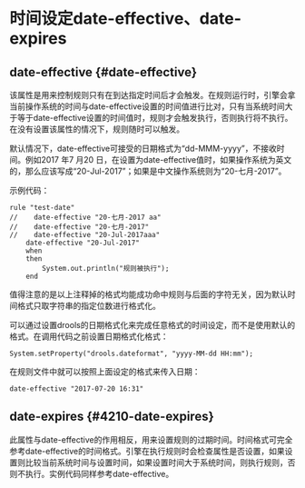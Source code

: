 # 时间设定date-effective、date-expires

## date-effective {#date-effective}

该属性是用来控制规则只有在到达指定时间后才会触发。在规则运行时，引擎会拿当前操作系统的时间与date-effective设置的时间值进行比对，只有当系统时间大于等于date-effective设置的时间值时，规则才会触发执行，否则执行将不执行。在没有设置该属性的情况下，规则随时可以触发。

默认情况下，date-effective可接受的日期格式为“dd-MMM-yyyy”，不接收时间。例如2017 年7 月20 日，在设置为date-effective值时，如果操作系统为英文的，那么应该写成“20-Jul-2017”；如果是中文操作系统则为“20-七月-2017”。

示例代码：

```
rule "test-date"
//    date-effective "20-七月-2017 aa"
//    date-effective "20-七月-2017"
//    date-effective "20-Jul-2017aaa"
    date-effective "20-Jul-2017"
    when
    then
        System.out.println("规则被执行");
    end
```

值得注意的是以上注释掉的格式均能成功命中规则与后面的字符无关，因为默认时间格式只取字符串的指定位数进行格式化。

可以通过设置drools的日期格式化来完成任意格式的时间设定，而不是使用默认的格式。在调用代码之前设置日期格式化格式：

```
System.setProperty("drools.dateformat", "yyyy-MM-dd HH:mm");
```

在规则文件中就可以按照上面设定的格式来传入日期：

```
date-effective "2017-07-20 16:31"
```

## date-expires {#4210-date-expires}

此属性与date-effective的作用相反，用来设置规则的过期时间。时间格式可完全参考date-effective的时间格式。引擎在执行规则时会检查属性是否设置，如果设置则比较当前系统时间与设置时间，如果设置时间大于系统时间，则执行规则，否则不执行。实例代码同样参考date-effective。



